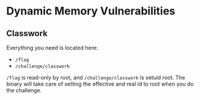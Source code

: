 # Dynamic Memory Vulnerabilities 
## Classwork

Everything you need is located here: 
- `/flag`
- `/challenge/classwork`

`/flag` is read-only by root, and `/challenge/classwork` is setuid root. The binary will take care of setting the effective and real id to root when you do the challenge. 
